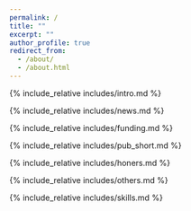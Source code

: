 ```yaml
---
permalink: /
title: ""
excerpt: ""
author_profile: true
redirect_from: 
  - /about/
  - /about.html
---
```

<span class='anchor' id='about-me'></span>
{% include_relative includes/intro.md %}

<!-- If you like the template of this homepage, welcome to star and fork my open-sourced [personal homepage template](https://github.com/yuchaozhi/yuchaozhi.github.io). -->

{% include_relative includes/news.md %}

{% include_relative includes/funding.md %}

{% include_relative includes/pub_short.md %}

{% include_relative includes/honers.md %}

{% include_relative includes/others.md %}

{% include_relative includes/skills.md %}